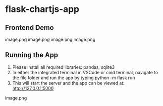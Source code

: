 # flask-chartjs-app
 
## Frontend Demo

image.png
image.png
image.png
image.png

## Running the App

1. Please install all required libraries: pandas, sqlite3
2. In either the integrated terminal in VSCode or cmd terminal, navigate to the file folder and run the app by typing python -m flask run
3. This will start the server and the app can be viewed at: http://127.0.0.1:5000

image.png
